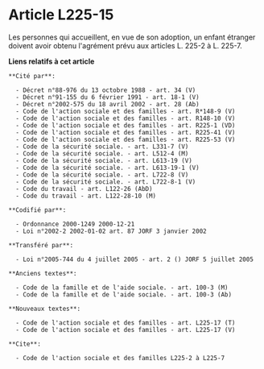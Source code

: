 # Article L225-15

Les personnes qui accueillent, en vue de son adoption, un enfant étranger doivent avoir obtenu l'agrément prévu aux articles
L. 225-2 à L. 225-7.

**Liens relatifs à cet article**

	**Cité par**:

	  - Décret n°88-976 du 13 octobre 1988 - art. 34 (V)
	  - Décret n°91-155 du 6 février 1991 - art. 18-1 (V)
	  - Décret n°2002-575 du 18 avril 2002 - art. 28 (Ab)
	  - Code de l'action sociale et des familles - art. R*148-9 (V)
	  - Code de l'action sociale et des familles - art. R148-10 (V)
	  - Code de l'action sociale et des familles - art. R225-1 (VD)
	  - Code de l'action sociale et des familles - art. R225-41 (V)
	  - Code de l'action sociale et des familles - art. R225-53 (V)
	  - Code de la sécurité sociale. - art. L331-7 (V)
	  - Code de la sécurité sociale. - art. L512-4 (M)
	  - Code de la sécurité sociale. - art. L613-19 (V)
	  - Code de la sécurité sociale. - art. L613-19-1 (V)
	  - Code de la sécurité sociale. - art. L722-8 (V)
	  - Code de la sécurité sociale. - art. L722-8-1 (V)
	  - Code du travail - art. L122-26 (AbD)
	  - Code du travail - art. L122-28-10 (M)

	**Codifié par**:

	  - Ordonnance 2000-1249 2000-12-21
	  - Loi n°2002-2 2002-01-02 art. 87 JORF 3 janvier 2002

	**Transféré par**:

	  - Loi n°2005-744 du 4 juillet 2005 - art. 2 () JORF 5 juillet 2005

	**Anciens textes**:

	  - Code de la famille et de l'aide sociale. - art. 100-3 (M)
	  - Code de la famille et de l'aide sociale. - art. 100-3 (Ab)

	**Nouveaux textes**:

	  - Code de l'action sociale et des familles - art. L225-17 (T)
	  - Code de l'action sociale et des familles - art. L225-17 (V)

	**Cite**:

	  - Code de l'action sociale et des familles L225-2 à L225-7
